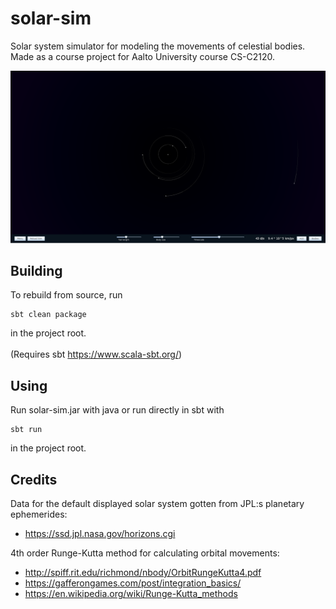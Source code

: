 # solar-sim

Solar system simulator for modeling the movements of celestial bodies. Made as a course project for Aalto University course CS-C2120.

<img src=documentation/screenshots/main1.png></img>

## Building
To rebuild from source, run
```
sbt clean package
```
in the project root. <br></br>
(Requires sbt https://www.scala-sbt.org/)

## Using
Run solar-sim.jar with java or run directly in sbt with
```
sbt run
```
in the project root.

## Credits
Data for the default displayed solar system gotten from JPL:s planetary ephemerides: 
- https://ssd.jpl.nasa.gov/horizons.cgi

4th order Runge-Kutta method for calculating orbital movements: 
- http://spiff.rit.edu/richmond/nbody/OrbitRungeKutta4.pdf
- https://gafferongames.com/post/integration_basics/
- https://en.wikipedia.org/wiki/Runge-Kutta_methods
